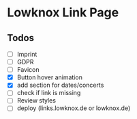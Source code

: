 # Lowknox Link Page

## Todos
- [ ] Imprint
- [ ] GDPR
- [ ] Favicon
- [x] Button hover animation
- [x] add section for dates/concerts
- [ ] check if link is missing
- [ ] Review styles
- [ ] deploy (links.lowknox.de or lowknox.de)